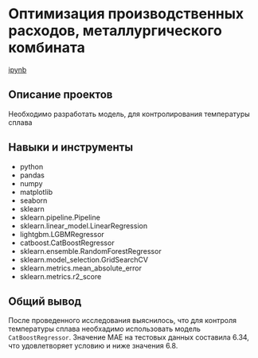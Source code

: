 # Оптимизация производственных расходов, металлургического комбината 
[ipynb](Fin_model.ipynb)
## Описание проектов
Необходимо разработать модель, для контролирования температуры сплава
## Навыки и инструменты
* python
* pandas
* numpy
* matplotlib
* seaborn 
* sklearn
* sklearn.pipeline.Pipeline
* sklearn.linear_model.LinearRegression
* lightgbm.LGBMRegressor
* catboost.CatBoostRegressor
* sklearn.ensemble.RandomForestRegressor
* sklearn.model_selection.GridSearchCV
* sklearn.metrics.mean_absolute_error
* sklearn.metrics.r2_score


## Общий вывод
После проведенного исследования выяснилось, что для контроля температуры сплава необхадимо использовать модель `CatBoostRegressor`. Значение MAE на тестовых данных составила 6.34, что удовлетворяет условию и ниже значения 6.8.




